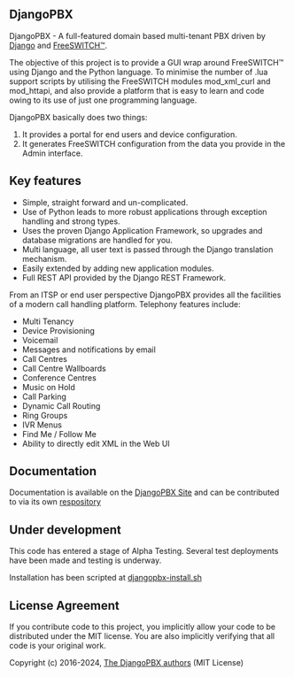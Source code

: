DjangoPBX
--------------------------------------
DjangoPBX - A full-featured domain based multi-tenant PBX driven by [Django](https://www.djangoproject.com/) and [FreeSWITCH™](https://freeswitch.com).

The objective of this project is to provide a GUI wrap around FreeSWITCH™ using Django and the
Python language. To minimise the number of .lua support scripts by utilising the FreeSWITCH modules
mod_xml_curl and mod_httapi, and also provide a platform that is easy to learn and code owing to
its use of just one programming language.

DjangoPBX basically does two things:  
1. It provides a portal for end users and device configuration.
2. It generates FreeSWITCH configuration from the data you provide in the Admin interface.

## Key features
* Simple, straight forward and un-complicated.
* Use of Python leads to more robust applications through exception handling and strong types.
* Uses the proven Django Application Framework, so upgrades and database migrations are handled for you.
* Multi language, all user text is passed through the Django translation mechanism.
* Easily extended by adding new application modules.
* Full REST API provided by the Django REST Framework.

From an ITSP or end user perspective DjangoPBX provides all the facilities of a modern call handling platform.
Telephony features include:

- Multi Tenancy
- Device Provisioning
- Voicemail
- Messages and notifications by email
- Call Centres
- Call Centre Wallboards
- Conference Centres
- Music on Hold
- Call Parking
- Dynamic Call Routing
- Ring Groups
- IVR Menus
- Find Me / Follow Me
- Ability to directly edit XML in the Web UI

## Documentation

Documentation is available on the [DjangoPBX Site](https://www.djangopbx.com/static/documentation/) and can be contributed to via its own [respository](https://github.com/djangopbx/djangopbx-docs)

## Under development
This code has entered a stage of Alpha Testing.
Several test deployments have been made and testing is underway.

Installation has been scripted at [djangopbx-install.sh](https://github.com/djangopbx/djangopbx-install.sh)

## License Agreement

If you contribute code to this project, you implicitly allow your code to be distributed under the MIT license. You are also implicitly verifying that all code is your original work.

Copyright (c) 2016-2024, [The DjangoPBX authors](https://github.com/djangopbx/djangopbx/graphs/contributors) (MIT License)<br>
